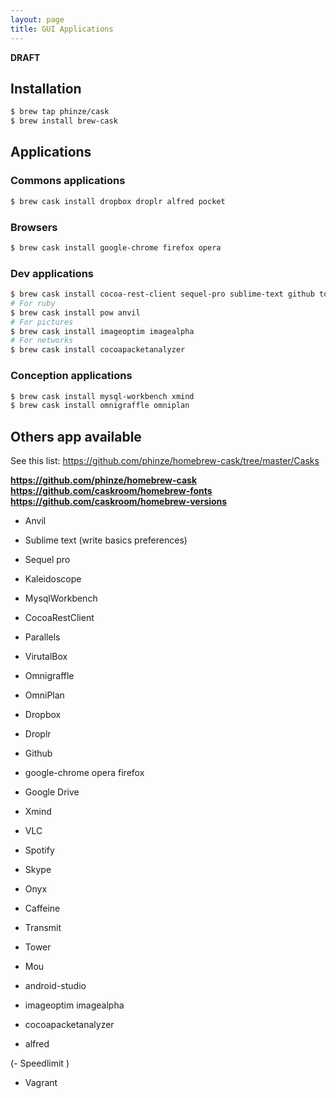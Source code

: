 ```yaml
---
layout: page
title: GUI Applications
---
```


**DRAFT**

## Installation

```bash
$ brew tap phinze/cask
$ brew install brew-cask
```

## Applications

### Commons applications

```bash
$ brew cask install dropbox droplr alfred pocket
```


### Browsers

```bash
$ brew cask install google-chrome firefox opera
```


### Dev applications

```bash
$ brew cask install cocoa-rest-client sequel-pro sublime-text github tower
# For ruby
$ brew cask install pow anvil
# For pictures
$ brew cask install imageoptim imagealpha
# For networks
$ brew cask install cocoapacketanalyzer
```


### Conception applications

```bash
$ brew cask install mysql-workbench xmind
$ brew cask install omnigraffle omniplan
```

## Others app available

See this list: https://github.com/phinze/homebrew-cask/tree/master/Casks

**https://github.com/phinze/homebrew-cask**
**https://github.com/caskroom/homebrew-fonts**
**https://github.com/caskroom/homebrew-versions**

- Anvil
- Sublime text (write basics preferences)
- Sequel pro
- Kaleidoscope
- MysqlWorkbench
- CocoaRestClient


- Parallels
- VirutalBox
- Omnigraffle
- OmniPlan


- Dropbox
- Droplr
- Github
- google-chrome opera firefox
- Google Drive


- Xmind
- VLC
- Spotify
- Skype
- Onyx
- Caffeine
- Transmit
- Tower
- Mou


- android-studio
- imageoptim imagealpha
- cocoapacketanalyzer
- alfred


(- Speedlimit )

- Vagrant
